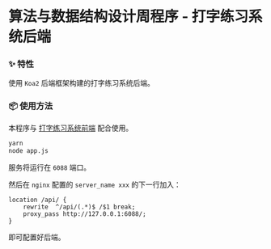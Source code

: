 # 算法与数据结构设计周程序 - 打字练习系统后端

### :sparkles: 特性

使用 `Koa2` 后端框架构建的打字练习系统后端。

### :package: 使用方法

本程序与 [打字练习系统前端](https://github.com/xjzsq/type_practice_frontend) 配合使用。

```bash
yarn 
node app.js
```

服务将运行在 `6088` 端口。

然后在 `nginx` 配置的 `server_name xxx` 的下一行加入：

```nginx
location /api/ {
	rewrite  ^/api/(.*)$ /$1 break;
    proxy_pass http://127.0.0.1:6088/;
}
```

即可配置好后端。